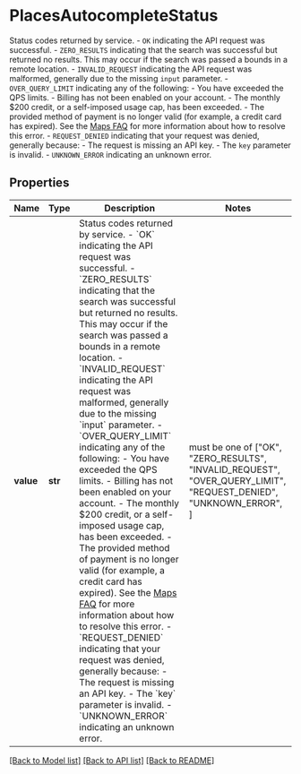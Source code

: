 # PlacesAutocompleteStatus

Status codes returned by service. - `OK` indicating the API request was successful. - `ZERO_RESULTS` indicating that the search was successful but returned no results. This may occur if the search was passed a bounds in a remote location. - `INVALID_REQUEST` indicating the API request was malformed, generally due to the missing `input` parameter. - `OVER_QUERY_LIMIT` indicating any of the following:   - You have exceeded the QPS limits.   - Billing has not been enabled on your account.   - The monthly $200 credit, or a self-imposed usage cap, has been exceeded.   - The provided method of payment is no longer valid (for example, a credit card has expired).   See the [Maps FAQ](https://developers.google.com/maps/faq#over-limit-key-error) for more information about how to resolve this error. - `REQUEST_DENIED` indicating that your request was denied, generally because:   - The request is missing an API key.   - The `key` parameter is invalid. - `UNKNOWN_ERROR` indicating an unknown error. 

## Properties
Name | Type | Description | Notes
------------ | ------------- | ------------- | -------------
**value** | **str** | Status codes returned by service. - &#x60;OK&#x60; indicating the API request was successful. - &#x60;ZERO_RESULTS&#x60; indicating that the search was successful but returned no results. This may occur if the search was passed a bounds in a remote location. - &#x60;INVALID_REQUEST&#x60; indicating the API request was malformed, generally due to the missing &#x60;input&#x60; parameter. - &#x60;OVER_QUERY_LIMIT&#x60; indicating any of the following:   - You have exceeded the QPS limits.   - Billing has not been enabled on your account.   - The monthly $200 credit, or a self-imposed usage cap, has been exceeded.   - The provided method of payment is no longer valid (for example, a credit card has expired).   See the [Maps FAQ](https://developers.google.com/maps/faq#over-limit-key-error) for more information about how to resolve this error. - &#x60;REQUEST_DENIED&#x60; indicating that your request was denied, generally because:   - The request is missing an API key.   - The &#x60;key&#x60; parameter is invalid. - &#x60;UNKNOWN_ERROR&#x60; indicating an unknown error.  |  must be one of ["OK", "ZERO_RESULTS", "INVALID_REQUEST", "OVER_QUERY_LIMIT", "REQUEST_DENIED", "UNKNOWN_ERROR", ]

[[Back to Model list]](../README.md#documentation-for-models) [[Back to API list]](../README.md#documentation-for-api-endpoints) [[Back to README]](../README.md)


